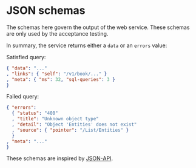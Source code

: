 # JSON schemas

The schemas here govern the output of the web service.  These schemas are only used by the acceptance testing.

In summary, the service returns either a `data` or an `errors` value:

Satisfied query:
```json
{ "data": "..."
, "links": { "self": "/v1/book/..." }
, "meta": { "ms": 32, "sql-queries": 3 }
}
```

Failed query:
```json
{ "errors":
  { "status": "400"
  , "title": "Unknown object type"
  , "detail": "Object 'Entities' does not exist"
  , "source": { "pointer": "/List/Entities" }
  }
, "meta": "..."
}
```

These schemas are inspired by [JSON-API](http://jsonapi.org/).
